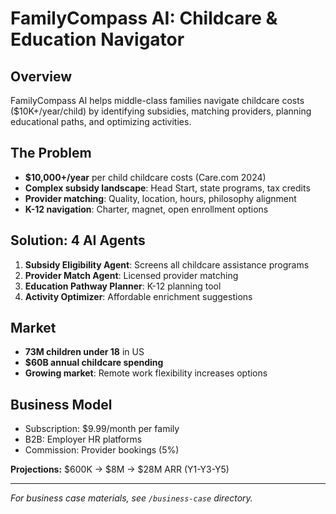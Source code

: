 # FamilyCompass AI: Childcare & Education Navigator

## Overview
FamilyCompass AI helps middle-class families navigate childcare costs ($10K+/year/child) by identifying subsidies, matching providers, planning educational paths, and optimizing activities.

## The Problem
- **$10,000+/year** per child childcare costs (Care.com 2024)
- **Complex subsidy landscape**: Head Start, state programs, tax credits
- **Provider matching**: Quality, location, hours, philosophy alignment
- **K-12 navigation**: Charter, magnet, open enrollment options

## Solution: 4 AI Agents
1. **Subsidy Eligibility Agent**: Screens all childcare assistance programs
2. **Provider Match Agent**: Licensed provider matching
3. **Education Pathway Planner**: K-12 planning tool
4. **Activity Optimizer**: Affordable enrichment suggestions

## Market
- **73M children under 18** in US
- **$60B annual childcare spending**
- **Growing market**: Remote work flexibility increases options

## Business Model
- Subscription: $9.99/month per family
- B2B: Employer HR platforms
- Commission: Provider bookings (5%)

**Projections:** $600K → $8M → $28M ARR (Y1-Y3-Y5)

---

*For business case materials, see `/business-case` directory.*
